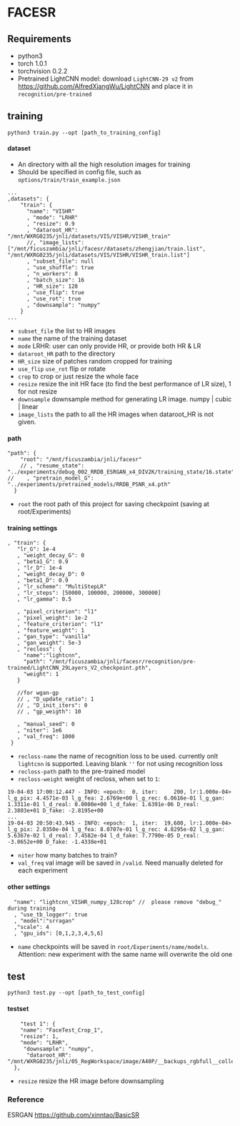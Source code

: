 # FACESR
## Requirements
- python3
- torch 1.0.1
- torchvision 0.2.2
- Pretrained LightCNN model: download `LightCNN-29 v2` from https://github.com/AlfredXiangWu/LightCNN and place it in `recognition/pre-trained`

## training
```
python3 train.py --opt [path_to_training_config]
```
#### dataset
- An directory with all the high resolution images for training
- Should be specified in config file, such as `options/train/train_example.json`
```
...
,datasets": {
    "train": {
      "name": "VISHR"
      , "mode": "LRHR"
      , "resize": 0.9
      , "dataroot_HR": "/mnt/WXRG0235/jnli/datasets/VIS/VISHR/VISHR_train"
      //, "image_lists": ["/mnt/ficuszambia/jnli/facesr/datasets/zhengjian/train.list", "/mnt/WXRG0235/jnli/datasets/VIS/VISHR/VISHR_train.list"]
      , "subset_file": null
      , "use_shuffle": true
      , "n_workers": 8
      , "batch_size": 16
      , "HR_size": 128
      , "use_flip": true
      , "use_rot": true
      , "downsample": "numpy"
    }
...
```
- `subset_file` the list to HR images
- `name` the name of the training dataset
- `mode` LRHR: user can only provide HR, or provide both HR & LR
- `dataroot_HR` path to the directory
- `HR_size` size of patches random cropped for training
- `use_flip` `use_rot` flip or rotate
- `crop` to crop or just resize the whole face
- `resize` resize the init HR face (to find the best performance of LR size), 1 for not resize
- `downsample` downsample method for generating LR image. numpy | cubic | linear
- `image_lists` the path to all the HR images when dataroot_HR is not given.
#### path
```
"path": {
    "root": "/mnt/ficuszambia/jnli/facesr"
    // , "resume_state": "../experiments/debug_002_RRDB_ESRGAN_x4_DIV2K/training_state/16.state"
//    , "pretrain_model_G": "../experiments/pretrained_models/RRDB_PSNR_x4.pth"
  }
 ```
 - `root` the root path of this project for saving checkpoint (saving at root/Experiments)

 #### training settings
 ```
 , "train": {
    "lr_G": 1e-4
    , "weight_decay_G": 0
    , "beta1_G": 0.9
    , "lr_D": 1e-4
    , "weight_decay_D": 0
    , "beta1_D": 0.9
    , "lr_scheme": "MultiStepLR"
    , "lr_steps": [50000, 100000, 200000, 300000]
    , "lr_gamma": 0.5

    , "pixel_criterion": "l1"
    , "pixel_weight": 1e-2
    , "feature_criterion": "l1"
    , "feature_weight": 1
    , "gan_type": "vanilla"
    , "gan_weight": 5e-3
    , "recloss": {
      "name":"lightcnn",
      "path": "/mnt/ficuszambia/jnli/facesr/recognition/pre-trained/LightCNN_29Layers_V2_checkpoint.pth",
      "weight": 1
    }

    //for wgan-gp
    // , "D_update_ratio": 1
    // , "D_init_iters": 0
    // , "gp_weigth": 10

    , "manual_seed": 0
    , "niter": 1e6
    , "val_freq": 1000
  }
```
- `recloss-name` the name of recognition loss to be used. currently onlt `lightcnn` is supported. Leaving blank `''` for not using recognition loss
- `recloss-path` path to the pre-trained model
- `recloss-weight` weight of recloss, when set to `1`:
```
19-04-03 17:00:12.447 - INFO: <epoch:  0, iter:     200, lr:1.000e-04> l_g_pix: 4.4571e-03 l_g_fea: 2.6769e+00 l_g_rec: 6.0616e-01 l_g_gan: 1.3311e-01 l_d_real: 0.0000e+00 l_d_fake: 1.6391e-06 D_real: 2.3803e+01 D_fake: -2.8195e+00
...
19-04-03 20:50:43.945 - INFO: <epoch:  1, iter:  19,600, lr:1.000e-04> l_g_pix: 2.0350e-04 l_g_fea: 8.0707e-01 l_g_rec: 4.8295e-02 l_g_gan: 5.6367e-02 l_d_real: 7.4582e-04 l_d_fake: 7.7790e-05 D_real: -3.0652e+00 D_fake: -1.4338e+01

```
- `niter` how many batches to train?
- `val_freq` val image will be saved in `/valid`. Need manually deleted for each experiment
#### other settings
```
  "name": "lightcnn_VISHR_numpy_128crop" //  please remove "debug_" during training
  , "use_tb_logger": true
  , "model":"srragan"
  ,"scale": 4
  , "gpu_ids": [0,1,2,3,4,5,6]
```
- `name` checkpoints will be saved in `root/Experiments/name/models`. Attention: new experiment with the same name will overwrite the old one

## test
```
python3 test.py --opt [path_to_test_config]
```
#### testset
```
    "test 1": {
    "name": "FaceTest_Crop_1",
    "resize": 1,
    "mode": "LRHR",
     "downsample": "numpy",
      "dataroot_HR": "/mnt/WXRG0235/jnli/05_RegWorkspace/image/A40P/__backups_rgbfull__collected_crop"
  },
```
- `resize` resize the HR image before downsampling

### Reference
ESRGAN https://github.com/xinntao/BasicSR

